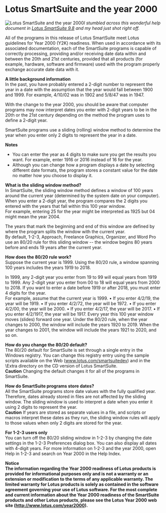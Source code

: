 # Lotus SmartSuite and the year 2000

<!--more-->

![Lotus SmartSuite and the year 2000](https://i.snap.as/qBzkbjEA.png)_I stumbled across this wonderful help document in [Lotus SmartSuite 9.8](https://winworldpc.com/product/lotus-smartsuite/9-8) and my head just shot right off._

All of the programs in this release of Lotus SmartSuite meet Lotus guidelines for Year 2000 (Y2K) readiness. When used in accordance with its associated documentation, each of the SmartSuite programs is capable of correctly processing, providing and/or receiving date data within and between the 20th and 21st centuries, provided that all products (for example, hardware, software and firmware) used with the program properly exchange accurate date data with it.

**A little background information**  
In the past, you have probably entered a 2-digit number to represent the year in a date with the assumption that the year would fall between 1900 and 1999. For example, 4/10/02 was in 1902 and 5/8/47 was in 1947.

With the change to the year 2000, you should be aware that computer programs may now interpret dates you enter with 2-digit years to be in the 20th or the 21st century depending on the method the program uses to define a 2-digit year.

SmartSuite programs use a sliding (rolling) window method to determine the year when you enter only 2 digits to represent the year in a date.

**Notes**

- You can enter the year as 4 digits to make sure you get the results you want. For example, enter 1916 or 2016 instead of 16 for the year.
- Although you can change how a program displays a date by selecting different date formats, the program stores a constant value for the date no matter how you choose to display it.

**What is the sliding window method?**  
In SmartSuite, the sliding window method defines a window of 100 years around the current year (determined by the system date on your computer). When you enter a 2-digit year, the program compares the 2 digits you entered with the years that fall within this 100 year window.  
For example, entering 25 for the year might be interpreted as 1925 but 04 might mean the year 2004.

The years that mark the beginning and end of this window are defined by where the program splits the window with the current year.  
By default, 1-2-3, Approach, Freelance Graphics, Organizer, and Word Pro use an 80/20 rule for this sliding window -- the window begins 80 years before and ends 19 years after the current year.

**How does the 80/20 rule work?**  
Suppose the current year is 1999. Using the 80/20 rule, a window spanning 100 years includes the years 1919 to 2018.

In 1999, any 2-digit year you enter from 19 to 99 will equal years from 1919 to 1999. Any 2-digit year you enter from 00 to 18 will equal years from 2000 to 2018. If you want to enter a date before 1919 or after 2018, you must enter 4 digits for the year.  
For example, assume that the current year is 1999. 
• If you enter 4/2/19, the year will be 1919. 
• If you enter 4/2/72, the year will be 1972. 
• If you enter 4/2/00, the year will be 2000. 
• If you enter 4/2/17, the year will be 2017. 
• If you enter 4/2/1917, the year will be 1917. 
Every year this 100 year window moves (slides) forward one year. Under the 80/20 rule, when the year changes to 2000, the window will include the years 1920 to 2019. When the year changes to 2001, the window will include the years 1921 to 2020, and so on.

**How do you change the 80/20 default?**  
The 80/20 default for SmartSuite is set through a single entry in the Windows registry. You can change this registry entry using the sample scripts available on the Web (www.lotus.com/smartsuitedev) and in the \\Extra directory on the CD version of Lotus SmartSuite.  
**Caution** Changing the default changes it for all of the programs in SmartSuite.

**How do SmartSuite programs store dates?**  
All the SmartSuite programs store date values with the fully qualified year. Therefore, dates already stored in files are not affected by the sliding window. The sliding window is used to interpret a date when you enter it using 2 digits to represent the year.  
**Caution** If years are stored as separate values in a file, and scripts or macros interpret these dates as they run, the sliding window rules will apply to those values when only 2 digits are stored for the year.

**For 1-2-3 users only**  
You can turn off the 80/20 sliding window in 1-2-3 by changing the date settings in the 1-2-3 Preferences dialog box. You can also display all dates with 4-digit years. For more information on 1-2-3 and the year 2000, open Help in 1-2-3 and search on Year 2000 in the Help Index.

**Notice**  
**The information regarding the Year 2000 readiness of Lotus products is provided for informational purposes only and is not a warranty or an extension or modification to the terms of any applicable warranty. The limited warranty for Lotus products is solely as contained in the software agreement governing your use of Lotus software. For the most complete and current information about the Year 2000 readiness of the SmartSuite products and other Lotus products, please see the Lotus Year 2000 web site (http://www.lotus.com/year2000).**